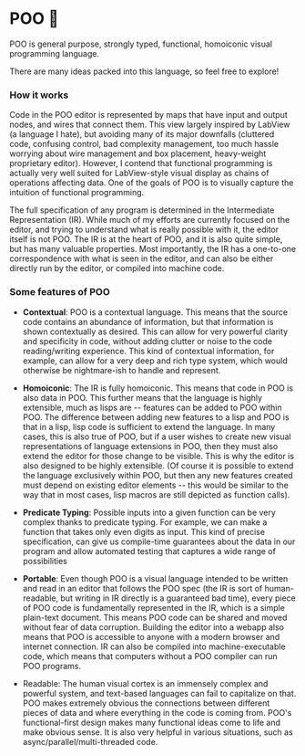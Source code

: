 # POO 💩

POO is general purpose, strongly typed, functional, homoiconic visual programming language.

There are many ideas packed into this language, so feel free to explore!

### How it works 

Code in the POO editor is represented by maps that have input and output nodes, and wires that connect them. This view largely inspired by LabView (a language I hate), but avoiding many of its major downfalls (cluttered code, confusing control, bad complexity management, too much hassle worrying about wire management and box placement, heavy-weight proprietary editor). However, I contend that functional programming is actually very well suited for LabView-style visual display as chains of operations affecting data. One of the goals of POO is to visually capture the intuition of functional programming.

The full specification of any program is determined in the Intermediate Representation (IR). While much of my efforts are currently focused on the editor, and trying to understand what is really possible with it, the editor itself is not POO. The IR is at the heart of POO, and it is also quite simple, but has many valuable properties. Most importantly, the IR has a one-to-one correspondence with what is seen in the editor, and can also be either directly run by the editor, or compiled into machine code. 


### Some features of POO

- **Contextual**: POO is a contextual language. This means that the source code contains an abundance of information, but that information is shown contextually as desired. This can allow for very powerful clarity and specificity in code, without adding clutter or noise to the code reading/writing experience. This kind of contextual information, for example, can allow for a very deep and rich type system, which would otherwise be nightmare-ish to handle and represent.

- **Homoiconic**: The IR is fully homoiconic. This means that code in POO is also data in POO. This further means that the language is highly extensible, much as lisps are -- features can be added to POO within POO. The difference between adding new features to a lisp and POO is that in a lisp, lisp code is sufficient to extend the language. In many cases, this is also true of POO, but if a user wishes to create new visual representations of language extensions in POO, then they must also extend the editor for those change to be visible. This is why the editor is also designed to be highly extensible. (Of course it is possible to extend the language exclusively within POO, but then any new features created must depend on existing editor elements -- this would be similar to the way that in most cases, lisp macros are still depicted as function calls).

- **Predicate Typing**: Possible inputs into a given function can be very complex thanks to predicate typing. For example, we can make a function that takes only even digits as input. This kind of precise specification, can give us compile-time guarantees about the data in our program and allow automated testing that captures a wide range of possibilities

- **Portable**: Even though POO is a visual language intended to be written and read in an editor that follows the POO spec (the IR is sort of human-readable, but writing in IR directly is a guaranteed bad time), every piece of POO code is fundamentally represented in the IR, which is a simple plain-text document. This means POO code can be shared and moved without fear of data corruption. Building the editor into a webapp also means that POO is accessible to anyone with a modern browser and internet connection. IR can also be compiled into machine-executable code, which means that computers without a POO compiler can run POO programs.

- Readable: The human visual cortex is an immensely complex and powerful system, and text-based languages can fail to capitalize on that. POO makes extremely obvious the connections between different pieces of data and where everything in the code is coming from. POO's functional-first design makes many functional ideas come to life and make obvious sense. It is also very helpful in various situations, such as async/parallel/multi-threaded code.
